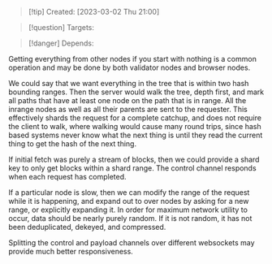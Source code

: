 
>[!tip] Created: [2023-03-02 Thu 21:00]

>[!question] Targets: 

>[!danger] Depends: 

Getting everything from other nodes if you start with nothing is a common operation and may be done by both validator nodes and browser nodes.

We could say that we want everything in the tree that is within two hash bounding ranges.
Then the server would walk the tree, depth first, and mark all paths that have at least one node on the path that is in range.  All the inrange nodes as well as all their parents are sent to the requester.
This effectively shards the request for a complete catchup, and does not require the client to walk, where walking would cause many round trips, since hash based systems never know what the next thing is until they read the current thing to get the hash of the next thing.

If initial fetch was purely a stream of blocks, then we could provide a shard key to only get blocks within a shard range.  The control channel responds when each request has completed.

If a particular node is slow, then we can modify the range of the request while it is happening, and expand out to over nodes by asking for a new range, or explicitly expanding it.  In order for maximum network utility to occur, data should be nearly purely random.  If it is not random, it has not been deduplicated, dekeyed, and compressed.


Splitting the control and payload channels over different websockets may provide much better responsiveness.